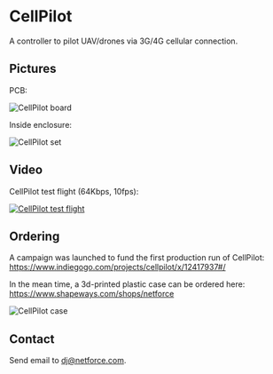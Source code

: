 # CellPilot

A controller to pilot UAV/drones via 3G/4G cellular connection.

## Pictures

PCB:

![CellPilot board](https://raw.githubusercontent.com/nfco/cellpilot/master/img/cellpilot_board.jpg)

Inside enclosure:

![CellPilot set](https://raw.githubusercontent.com/nfco/cellpilot/master/img/cellpilot_set.jpg)

## Video

CellPilot test flight (64Kbps, 10fps):

[![CellPilot test flight](http://img.youtube.com/vi/GPAqMF_AkHQ/0.jpg)](http://www.youtube.com/watch?v=GPAqMF_AkHQ)

## Ordering

A campaign was launched to fund the first production run of CellPilot:
https://www.indiegogo.com/projects/cellpilot/x/12417937#/

In the mean time, a 3d-printed plastic case can be ordered here:
https://www.shapeways.com/shops/netforce

![CellPilot case](https://images1.sw-cdn.net/model/picture/625x465_3887793_12400456_1444480401.jpg)

## Contact

Send email to dj@netforce.com.
